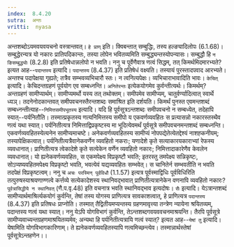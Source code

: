 ```yaml
---
index:  8.4.20
sutra:  अन्तः
vritti:  nyasa
---
```


अन्तशब्दोऽयमवयवयचनो वस्त्रान्तवत्। `हे प्राण्` इति। क्विबन्तात् सम्बुद्धिः, तस्य हल्ङ्यादिलोपः (6.1.68)। सम्बुद्धेरन्यत्र यो नकारः प्रातिपदिकान्तः, तस्या लोपेन भवितव्यमिति सम्बुद्ध्यन्तस्योपन्यासः। सम्बुद्धौ हि `न ङिसम्बुद्ध्योः` (8.2.8) इति प्रतिषेधान्नलोपो न भवति। ननु च पूर्वेणैवात्र णत्वं सिद्धम्, तत् किमर्थमिदमारभ्यते? इत्यत आह--`पदान्तस्य` इत्यादि। `पदान्तस्य` (8.4.37) इति प्रतिषेधं वक्ष्यति। तस्यायं पुरस्तादपवाद आरभ्यते। अन्तश्च पदापेक्षया गृह्यते; तत्रैव सम्भवव्यभिचारौ स्तः। न त्वनित्यपेक्षः। व्यभिचाराभावादिति भावः।
`केचित्` इत्यादि। केचिदन्तग्रहणं पूर्ययोग एव सम्बध्नन्ति। `अनितेरन्तः` इत्येकयोगमेव कुर्वन्तीत्यर्थः। किमर्थम्? अन्तग्रहणं सामीप्यार्थम्। सामीप्यमर्थो यस्य तत् तथोक्तम्। समीपमेव सामीप्यम्, चातुर्वर्ण्यादित्वात् स्वार्थे ध्यञ्। तदनेनोदकान्तवत् समीपवचनस्तैरन्तशब्दः समाश्रित इति दर्शयति। किमर्थं पुनस्त एवमन्तशब्दं सम्बध्नन्तीत्याह--`निमित्तसमीपभूतस्य` इत्यादि। यदि हि पूर्वसूत्रऽन्तशब्दः समीपवचनो न सम्बध्येत, तदेहापि स्यात्--पर्यनितौति। तस्मात्प्रकृतस्य णत्यनिमित्तस्य समीपो य एकवर्णव्यवहितः स प्रत्यासन्नो नकारस्तस्थैव णत्वं यथा स्यात्। पर्यनितीत्यत्र निमित्ताद्विप्रकृष्टस्य मा भूदित्येवमर्थं पूर्वसूत्रे समीपवचनमन्तशब्दं सम्बध्नन्ति। एकवर्णव्यवहितस्येत्यनेन सामीप्यमाचष्टे। अनेकवर्णव्यवहितस्य सामीप्यं नोपपद्येतेत्येतद्देश्यं नाशह्कनीयम्; तस्यापेक्षिकत्वात्। पर्यनितीत्यत्रैवानेकवर्णेन व्यवहितो नकराः; यणादेशे कृते सत्याकारयकाराभ्यां रेफस्य व्यवधानात्। प्राणितीत्यत्र त्वेकादेशे कृते सत्येकेन वर्णेन व्यवहितो नकारः; निमित्तादाकारेणैव केवलेन व्यवधानात्। यो ह्यनेकवर्णव्यवहितः, स एकमपेक्ष्य विप्रकृष्टौ भवति; इतरस्तु तमपेक्ष्य सन्निकृष्टः, सोऽप्यष्यवहितमपेक्ष्य विप्रकृष्टो भवति, भवत्येवं यद्यव्यवहितः सम्भवेत्। स चानितेर्न सम्भवतीति न भवति तदपेक्षं विप्रकृष्टत्वम्। ननु च `अचः परस्मिन् पूर्वविधौ` (1.1.57) इत्यत्र पूर्वस्माद्विधिः पूर्वविधिरिति तत्पुरुषस्याश्रयणाण्णत्वे कर्त्तव्ये सत्येकादेशस्य स्थानिवद्भावात् प्राणितीत्यत्रानेकेन वणनापि व्यवहितो नकारः? `पूर्वत्रासिद्धीये न स्थानिवत्` (णै.प.वृ.48) इति वचनात्र भवति स्थानिवद्भाव इत्यदोषः। `सैः` इत्यादि। येऽत्रान्तशब्दं सामीप्यार्थमाश्रिर्त्यकयोगं कुर्वन्ति, तेषां तस्य योगस्य प्राणित्यत्र सावकाशत्वात्, हे प्राणित्यत्र `पदान्तस्य` (8.4.37) इति प्रतिषधः प्राप्नोति। तस्मात् तैद्वितीयमप्यन्तस्य ग्रहणमावृत्त्या तन्त्रेण न्यायेना श्रयितव्यम्, पदान्तस्य णत्वं यथा स्यात्।
ननु येऽपि योगविभागं कुर्वन्ति, तेऽन्तशब्दगवयववचनमाश्रयन्ति। तैरपि पूर्वसूत्रे सामीप्यवाच्यन्तग्रहणमाश्रयितव्यमेव; अन्यथा हि पर्यनितीत्यत्रायि णत्वं स्यात्? इत्यत आह--`येषां तु` इत्यादि। येषामिति योगविभागकारिणाम्। ते ह्यनेकवर्णव्यवहितस्यापि णत्वमिच्छन्त्येव। तस्मान्नार्थस्तेषां पूर्वसूत्रेऽन्तहणेन।।

